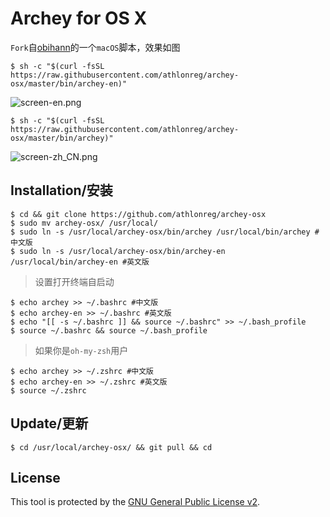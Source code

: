 # Archey for OS X
`Fork`自[obihann](https://github.com/obihann)的一个`macOS`脚本，效果如图

```
$ sh -c "$(curl -fsSL https://raw.githubusercontent.com/athlonreg/archey-osx/master/bin/archey-en)" 
```

![screen-en.png](https://cdn.jsdelivr.net/gh/athlonreg/archey-osx/screen/screen-en.png)

```
$ sh -c "$(curl -fsSL https://raw.githubusercontent.com/athlonreg/archey-osx/master/bin/archey)" 
```

![screen-zh_CN.png](https://cdn.jsdelivr.net/gh/athlonreg/archey-osx/screen/screen-zh_CN.png)

## Installation/安装
```
$ cd && git clone https://github.com/athlonreg/archey-osx 
$ sudo mv archey-osx/ /usr/local/ 
$ sudo ln -s /usr/local/archey-osx/bin/archey /usr/local/bin/archey #中文版
$ sudo ln -s /usr/local/archey-osx/bin/archey-en /usr/local/bin/archey-en #英文版
```

> 设置打开终端自启动

```
$ echo archey >> ~/.bashrc #中文版
$ echo archey-en >> ~/.bashrc #英文版
$ echo "[[ -s ~/.bashrc ]] && source ~/.bashrc" >> ~/.bash_profile 
$ source ~/.bashrc && source ~/.bash_profile 
```

> 如果你是`oh-my-zsh`用户

```
$ echo archey >> ~/.zshrc #中文版
$ echo archey-en >> ~/.zshrc #英文版
$ source ~/.zshrc 
```

## Update/更新
```
$ cd /usr/local/archey-osx/ && git pull && cd 
```

## License
This tool is protected by the [GNU General Public License v2](http://www.gnu.org/licenses/gpl-2.0.html).


